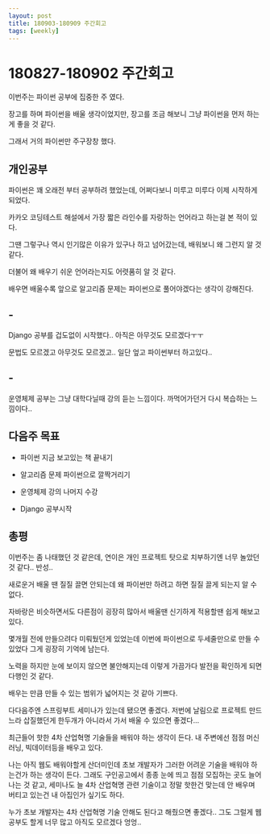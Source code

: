 ```yaml
---
layout: post
title: 180903-180909 주간회고
tags: [weekly]
---
```


# 180827-180902 주간회고

이번주는 파이썬 공부에 집중한 주 였다.

장고를 하며 파이썬을 배울 생각이었지만, 장고를 조금 해보니 그냥 파이썬을 먼저 하는게 좋을 것 같다.

그래서 거의 파이썬만 주구장창 했다.


## 개인공부

파이썬은 꽤 오래전 부터 공부하려 했었는데, 어쩌다보니 미루고 미루다 이제 시작하게 되었다.

카카오 코딩테스트 해설에서 가장 짧은 라인수를 자랑하는 언어라고 하는걸 본 적이 있다.

그땐 그렇구나 역시 인기많은 이유가 있구나 하고 넘어갔는데, 배워보니 왜 그런지 알 것 같다.

더불어 왜 배우기 쉬운 언어라는지도 어렷품히 알 것 같다.

배우면 배울수록 앞으로 알고리즘 문제는 파이썬으로 풀어야겠다는 생각이 강해진다.


## -

Django 공부를 겁도없이 시작했다.. 아직은 아무것도 모르겠다ㅜㅜ

문법도 모르겠고 아무것도 모르겠고.. 일단 엎고 파이썬부터 하고있다.. 


## -

운영체제 공부는 그냥 대학다닐때 강의 듣는 느낌이다. 까먹어가던거 다시 복습하는 느낌이다..


## 다음주 목표

* 파이썬 지금 보고있는 책 끝내기

* 알고리즘 문제 파이썬으로 깔짝거리기

* 운영체제 강의 나머지 수강

* Django 공부시작


## 총평

이번주는 좀 나태했던 것 같은데, 연이은 개인 프로젝트 탓으로 치부하기엔 너무 놀았던 것 같다.. 반성..

새로운거 배울 땐 질질 끌면 안되는데 왜 파이썬만 하려고 하면 질질 끌게 되는지 알 수 없다.

자바랑은 비슷하면서도 다른점이 굉장히 많아서 배울땐 신기하게 적용할땐 쉽게 해보고있다.

몇개월 전에 만들으려다 미뤄뒀던게 있었는데 이번에 파이썬으로 두세줄만으로 만들 수 있었다 그게 굉장히 기억에 남는다.

노력을 하지만 눈에 보이지 않으면 불안해지는데 이렇게 가끔가다 발전을 확인하게 되면 다행인 것 같다.

배우는 만큼 만들 수 있는 범위가 넓어지는 것 같아 기쁘다.

다다음주엔 스프링부트 세미나가 있는데 됐으면 좋겠다. 저번에 날림으로 프로젝트 만드느라 삽질했던게 한두개가 아니라서 가서 배울 수 있으면 좋겠다...

최근들어 핫한 4차 산업혁명 기술들을 배워야 하는 생각이 든다. 내 주변에선 점점 머신러닝, 빅데이터등을 배우고 있다.

나는 아직 웹도 배워야할게 산더미인데 초보 개발자가 그러한 어려운 기술을 배워야 하는건가 하는 생각이 든다. 그래도 구인공고에서 종종 눈에 띄고 점점 모집하는 곳도 늘어나는 것 같고, 세미나도 늘 4차 산업혁명 관련 기술이고 정말 핫한건 맞는데 안 배우며 버티고 있는건 내 아집인가 싶기도 하다.

누가 초보 개발자는 4차 산업혁명 기술 안해도 된다고 해줬으면 좋겠다.. 그도 그럴게 웹 공부도 할게 너무 많고 아직도 모르겠다 엉엉..
